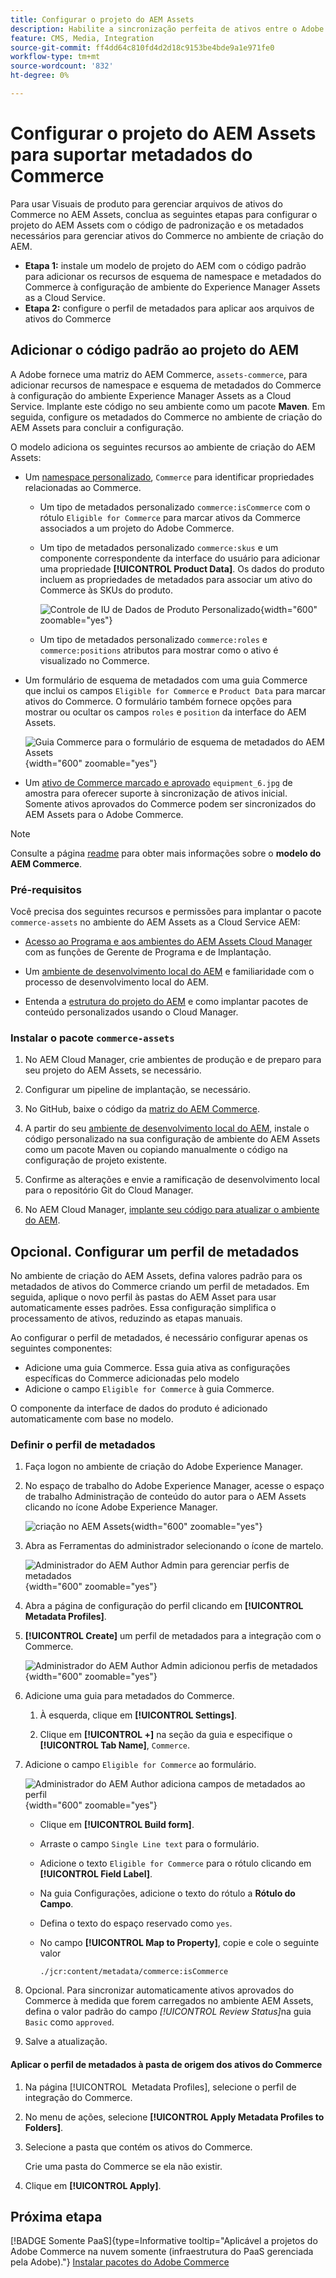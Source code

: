 ```yaml
---
title: Configurar o projeto do AEM Assets
description: Habilite a sincronização perfeita de ativos entre o Adobe Commerce e o AEM Assets adicionando os metadados necessários para a integração dos Visuais de produto.
feature: CMS, Media, Integration
source-git-commit: ff4dd64c810fd4d2d18c9153be4bde9a1e971fe0
workflow-type: tm+mt
source-wordcount: '832'
ht-degree: 0%

---
```



# Configurar o projeto do AEM Assets para suportar metadados do Commerce

Para usar Visuais de produto para gerenciar arquivos de ativos do Commerce no AEM Assets, conclua as seguintes etapas para configurar o projeto do AEM Assets com o código de padronização e os metadados necessários para gerenciar ativos do Commerce no ambiente de criação do AEM.

* **Etapa 1:** instale um modelo de projeto do AEM com o código padrão para adicionar os recursos de esquema de namespace e metadados do Commerce à configuração de ambiente do Experience Manager Assets as a Cloud Service.
* **Etapa 2:** configure o perfil de metadados para aplicar aos arquivos de ativos do Commerce

## Adicionar o código padrão ao projeto do AEM

A Adobe fornece uma matriz do AEM Commerce, `assets-commerce`, para adicionar recursos de namespace e esquema de metadados do Commerce à configuração do ambiente Experience Manager Assets as a Cloud Service. Implante este código no seu ambiente como um pacote **Maven**. Em seguida, configure os metadados do Commerce no ambiente de criação do AEM Assets para concluir a configuração.

O modelo adiciona os seguintes recursos ao ambiente de criação do AEM Assets:

* Um [namespace personalizado](https://github.com/ankumalh/assets-commerce/blob/main/ui.config/jcr_root/apps/commerce/config/org.apache.sling.jcr.repoinit.RepositoryInitializer~commerce-namespaces.cfg.json), `Commerce` para identificar propriedades relacionadas ao Commerce.

   * Um tipo de metadados personalizado `commerce:isCommerce` com o rótulo `Eligible for Commerce` para marcar ativos da Commerce associados a um projeto do Adobe Commerce.

   * Um tipo de metadados personalizado `commerce:skus` e um componente correspondente da interface do usuário para adicionar uma propriedade **[!UICONTROL Product Data]**. Os dados do produto incluem as propriedades de metadados para associar um ativo do Commerce às SKUs do produto.

     ![Controle de IU de Dados de Produto Personalizado](../assets/aem-commerce-sku-metadata-fields-from-template.png){width="600" zoomable="yes"}

   * Um tipo de metadados personalizado `commerce:roles` e `commerce:positions` atributos para mostrar como o ativo é visualizado no Commerce.

* Um formulário de esquema de metadados com uma guia Commerce que inclui os campos `Eligible for Commerce` e `Product Data` para marcar ativos do Commerce. O formulário também fornece opções para mostrar ou ocultar os campos `roles` e `position` da interface do AEM Assets.

  ![Guia Commerce para o formulário de esquema de metadados do AEM Assets](../assets/assets-configure-metadata-schema-form-editor.png){width="600" zoomable="yes"}

* Um [ativo de Commerce marcado e aprovado](https://github.com/ankumalh/assets-commerce/blob/main/ui.content/src/main/content/jcr_root/content/dam/wknd/en/activities/hiking/equipment_6.jpg/.content.xml) `equipment_6.jpg` de amostra para oferecer suporte à sincronização de ativos inicial. Somente ativos aprovados do Commerce podem ser sincronizados do AEM Assets para o Adobe Commerce.

>[!NOTE]
>
> Consulte a página [readme](https://github.com/ankumalh/assets-commerce) para obter mais informações sobre o **modelo do AEM Commerce**.

### Pré-requisitos

Você precisa dos seguintes recursos e permissões para implantar o pacote `commerce-assets` no ambiente do AEM Assets as a Cloud Service AEM:

* [Acesso ao Programa e aos ambientes do AEM Assets Cloud Manager](https://experienceleague.adobe.com/pt-br/docs/experience-manager-cloud-service/content/onboarding/journey/cloud-manager#access-sysadmin-bo) com as funções de Gerente de Programa e de Implantação.

* Um [ambiente de desenvolvimento local do AEM](https://experienceleague.adobe.com/pt-br/docs/experience-manager-learn/cloud-service/local-development-environment-set-up/overview) e familiaridade com o processo de desenvolvimento local do AEM.

* Entenda a [estrutura do projeto do AEM](https://experienceleague.adobe.com/pt-br/docs/experience-manager-cloud-service/content/implementing/developing/aem-project-content-package-structure) e como implantar pacotes de conteúdo personalizados usando o Cloud Manager.

### Instalar o pacote `commerce-assets`

1. No AEM Cloud Manager, crie ambientes de produção e de preparo para seu projeto do AEM Assets, se necessário.

1. Configurar um pipeline de implantação, se necessário.

1. No GitHub, baixe o código da [matriz do AEM Commerce](https://github.com/ankumalh/assets-commerce).

1. A partir do seu [ambiente de desenvolvimento local do AEM](https://experienceleague.adobe.com/pt-br/docs/experience-manager-learn/cloud-service/local-development-environment-set-up/overview), instale o código personalizado na sua configuração de ambiente do AEM Assets como um pacote Maven ou copiando manualmente o código na configuração de projeto existente.

1. Confirme as alterações e envie a ramificação de desenvolvimento local para o repositório Git do Cloud Manager.

1. No AEM Cloud Manager, [implante seu código para atualizar o ambiente do AEM](https://experienceleague.adobe.com/pt-br/docs/experience-manager-cloud-service/content/implementing/using-cloud-manager/deploy-code#deploying-code-with-cloud-manager).

## Opcional. Configurar um perfil de metadados

No ambiente de criação do AEM Assets, defina valores padrão para os metadados de ativos do Commerce criando um perfil de metadados. Em seguida, aplique o novo perfil às pastas do AEM Asset para usar automaticamente esses padrões. Essa configuração simplifica o processamento de ativos, reduzindo as etapas manuais.

Ao configurar o perfil de metadados, é necessário configurar apenas os seguintes componentes:

* Adicione uma guia Commerce. Essa guia ativa as configurações específicas do Commerce adicionadas pelo modelo
* Adicione o campo `Eligible for Commerce` à guia Commerce.

O componente da interface de dados do produto é adicionado automaticamente com base no modelo.

### Definir o perfil de metadados

1. Faça logon no ambiente de criação do Adobe Experience Manager.

1. No espaço de trabalho do Adobe Experience Manager, acesse o espaço de trabalho Administração de conteúdo do autor para o AEM Assets clicando no ícone Adobe Experience Manager.

   ![criação no AEM Assets](../assets/aem-assets-authoring.png){width="600" zoomable="yes"}

1. Abra as Ferramentas do administrador selecionando o ícone de martelo.

   ![Administrador do AEM Author Admin para gerenciar perfis de metadados](../assets/aem-manage-metadata-profiles.png){width="600" zoomable="yes"}

1. Abra a página de configuração do perfil clicando em **[!UICONTROL Metadata Profiles]**.

1. **[!UICONTROL Create]** um perfil de metadados para a integração com o Commerce.

   ![Administrador do AEM Author Admin adicionou perfis de metadados](../assets/aem-create-metadata-profile.png){width="600" zoomable="yes"}

1. Adicione uma guia para metadados do Commerce.

   1. À esquerda, clique em **[!UICONTROL Settings]**.

   1. Clique em **[!UICONTROL +]** na seção da guia e especifique o **[!UICONTROL Tab Name]**, `Commerce`.

1. Adicione o campo `Eligible for Commerce` ao formulário.

   ![Administrador do AEM Author adiciona campos de metadados ao perfil](../assets/aem-edit-metadata-profile-fields.png){width="600" zoomable="yes"}

   * Clique em **[!UICONTROL Build form]**.

   * Arraste o campo `Single Line text` para o formulário.

   * Adicione o texto `Eligible for Commerce` para o rótulo clicando em **[!UICONTROL Field Label]**.

   * Na guia Configurações, adicione o texto do rótulo a **Rótulo do Campo**.

   * Defina o texto do espaço reservado como `yes`.

   * No campo **[!UICONTROL Map to Property]**, copie e cole o seguinte valor

     ```terminal
     ./jcr:content/metadata/commerce:isCommerce
     ```

1. Opcional. Para sincronizar automaticamente ativos aprovados do Commerce à medida que forem carregados no ambiente AEM Assets, defina o valor padrão do campo _[!UICONTROL Review Status]_&#x200B;na guia `Basic` como `approved`.

1. Salve a atualização.

#### Aplicar o perfil de metadados à pasta de origem dos ativos do Commerce

1. Na página [!UICONTROL &#x200B; Metadata Profiles], selecione o perfil de integração do Commerce.

1. No menu de ações, selecione **[!UICONTROL Apply Metadata Profiles to Folders]**.

1. Selecione a pasta que contém os ativos do Commerce.

   Crie uma pasta do Commerce se ela não existir.

1. Clique em **[!UICONTROL Apply]**.

## Próxima etapa

[!BADGE Somente PaaS]{type=Informative tooltip="Aplicável a projetos do Adobe Commerce na nuvem somente (infraestrutura do PaaS gerenciada pela Adobe)."} [Instalar pacotes do Adobe Commerce](configure-commerce.md)
